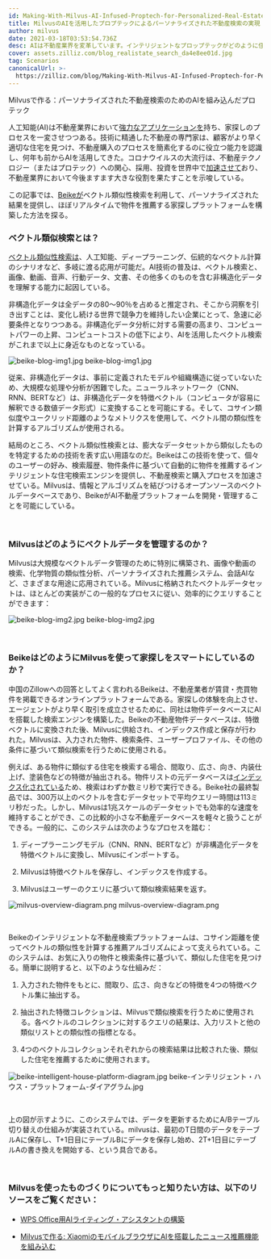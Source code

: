 ```yaml
---
id: Making-With-Milvus-AI-Infused-Proptech-for-Personalized-Real-Estate-Search.md
title: MilvusのAIを活用したプロプテックによるパーソナライズされた不動産検索の実現
author: milvus
date: 2021-03-18T03:53:54.736Z
desc: AIは不動産業界を変革しています。インテリジェントなプロップテックがどのように住宅検索と購入プロセスを加速させるかをご覧ください。
cover: assets.zilliz.com/blog_realistate_search_da4e8ee01d.jpg
tag: Scenarios
canonicalUrl: >-
  https://zilliz.com/blog/Making-With-Milvus-AI-Infused-Proptech-for-Personalized-Real-Estate-Search
---
```

<custom-h1>Milvusで作る：パーソナライズされた不動産検索のためのAIを組み込んだプロテック</custom-h1><p>人工知能(AI)は不動産業界において<a href="https://medium.com/unstructured-data-service/the-easiest-way-to-search-among-1-billion-image-vectors-d6faf72e361f#d62b">強力なアプリケーションを</a>持ち、家探しのプロセスを一変させつつある。技術に精通した不動産の専門家は、顧客がより早く適切な住宅を見つけ、不動産購入のプロセスを簡素化するのに役立つ能力を認識し、何年も前からAIを活用してきた。コロナウイルスの大流行は、不動産テクノロジー（またはプロテック）への関心、採用、投資を世界中で<a href="https://www.pwc.com/ca/en/industries/real-estate/emerging-trends-in-real-estate-2021/shifting-landscape-proptech.html">加速させて</a>おり、不動産業界において今後ますます大きな役割を果たすことを示唆している。</p>
<p>この記事では、<a href="https://bj.ke.com/">Beikeが</a>ベクトル類似性検索を利用して、パーソナライズされた結果を提供し、ほぼリアルタイムで物件を推薦する家探しプラットフォームを構築した方法を探る。</p>
<h3 id="What-is-vector-similarity-search" class="common-anchor-header">ベクトル類似検索とは？</h3><p><a href="https://medium.com/unstructured-data-service/vector-similarity-search-hides-in-plain-view-654f8152f8ab">ベクトル類似性検索は</a>、人工知能、ディープラーニング、伝統的なベクトル計算のシナリオなど、多岐に渡る応用が可能だ。AI技術の普及は、ベクトル検索と、画像、動画、音声、行動データ、文書、その他多くのものを含む非構造化データを理解する能力に起因している。</p>
<p>非構造化データは全データの80～90％を占めると推定され、そこから洞察を引き出すことは、変化し続ける世界で競争力を維持したい企業にとって、急速に必要条件となりつつある。非構造化データ分析に対する需要の高まり、コンピュートパワーの上昇、コンピュートコストの低下により、AIを活用したベクトル検索がこれまで以上に身近なものとなっている。</p>
<p>
  
   <span class="img-wrapper"> <img translate="no" src="https://assets.zilliz.com/beike_blog_img1_2dc95cac08.jpg" alt="beike-blog-img1.jpg" class="doc-image" id="beike-blog-img1.jpg" />
   </span> <span class="img-wrapper"> <span>beike-blog-img1.jpg</span> </span></p>
<p>従来、非構造化データは、事前に定義されたモデルや組織構造に従っていないため、大規模な処理や分析が困難でした。ニューラルネットワーク（CNN、RNN、BERTなど）は、非構造化データを特徴ベクトル（コンピュータが容易に解釈できる数値データ形式）に変換することを可能にする。そして、コサイン類似度やユークリッド距離のようなメトリクスを使用して、ベクトル間の類似性を計算するアルゴリズムが使用される。</p>
<p>結局のところ、ベクトル類似性検索とは、膨大なデータセットから類似したものを特定するための技術を表す広い用語なのだ。Beikeはこの技術を使って、個々のユーザーの好み、検索履歴、物件条件に基づいて自動的に物件を推薦するインテリジェントな住宅検索エンジンを提供し、不動産検索と購入プロセスを加速させている。Milvusは、情報とアルゴリズムを結びつけるオープンソースのベクトルデータベースであり、BeikeがAI不動産プラットフォームを開発・管理することを可能にしている。</p>
<p><br/></p>
<h3 id="How-does-Milvus-manage-vector-data" class="common-anchor-header">Milvusはどのようにベクトルデータを管理するのか？</h3><p>Milvusは大規模なベクトルデータ管理のために特別に構築され、画像や動画の検索、化学物質の類似性分析、パーソナライズされた推薦システム、会話AIなど、さまざまな用途に応用されている。Milvusに格納されたベクトルデータセットは、ほとんどの実装がこの一般的なプロセスに従い、効率的にクエリすることができます：</p>
<p>
  
   <span class="img-wrapper"> <img translate="no" src="https://assets.zilliz.com/beike_blog_img2_d5abb58f95.jpg" alt="beike-blog-img2.jpg" class="doc-image" id="beike-blog-img2.jpg" />
   </span> <span class="img-wrapper"> <span>beike-blog-img2.jpg</span> </span></p>
<p><br/></p>
<h3 id="How-does-Beike-use-Milvus-to-make-house-hunting-smarter" class="common-anchor-header">BeikeはどのようにMilvusを使って家探しをスマートにしているのか？</h3><p>中国のZillowへの回答としてよく言われるBeikeは、不動産業者が賃貸・売買物件を掲載できるオンラインプラットフォームである。家探しの体験を向上させ、エージェントがより早く取引を成立させるために、同社は物件データベースにAIを搭載した検索エンジンを構築した。Beikeの不動産物件データベースは、特徴ベクトルに変換された後、Milvusに供給され、インデックス作成と保存が行われた。Milvusは、入力された物件、検索条件、ユーザープロファイル、その他の条件に基づいて類似検索を行うために使用される。</p>
<p>例えば、ある物件に類似する住宅を検索する場合、間取り、広さ、向き、内装仕上げ、塗装色などの特徴が抽出される。物件リストの元データベースは<a href="https://medium.com/unstructured-data-service/how-to-choose-an-index-in-milvus-4f3d15259212">インデックス化されている</a>ため、検索はわずか数ミリ秒で実行できる。Beike社の最終製品では、300万以上のベクトルを含むデータセットで平均クエリー時間は113ミリ秒だった。しかし、Milvusは1兆スケールのデータセットでも効率的な速度を維持することができ、この比較的小さな不動産データベースを軽々と扱うことができる。一般的に、このシステムは次のようなプロセスを踏む：</p>
<ol>
<li><p>ディープラーニングモデル（CNN、RNN、BERTなど）が非構造化データを特徴ベクトルに変換し、Milvusにインポートする。</p></li>
<li><p>Milvusは特徴ベクトルを保存し、インデックスを作成する。</p></li>
<li><p>Milvusはユーザーのクエリに基づいて類似検索結果を返す。</p></li>
</ol>
<p>
  
   <span class="img-wrapper"> <img translate="no" src="https://assets.zilliz.com/milvus_overview_diagram_d17cda0e47.png" alt="milvus-overview-diagram.png" class="doc-image" id="milvus-overview-diagram.png" />
   </span> <span class="img-wrapper"> <span>milvus-overview-diagram.png</span> </span></p>
<p><br/></p>
<p>Beikeのインテリジェントな不動産検索プラットフォームは、コサイン距離を使ってベクトルの類似性を計算する推薦アルゴリズムによって支えられている。このシステムは、お気に入りの物件と検索条件に基づいて、類似した住宅を見つける。簡単に説明すると、以下のような仕組みだ：</p>
<ol>
<li><p>入力された物件をもとに、間取り、広さ、向きなどの特徴を4つの特徴ベクトル集に抽出する。</p></li>
<li><p>抽出された特徴コレクションは、Milvusで類似検索を行うために使用される。各ベクトルのコレクションに対するクエリの結果は、入力リストと他の類似リストとの類似性の指標となる。</p></li>
<li><p>4つのベクトルコレクションそれぞれからの検索結果は比較された後、類似した住宅を推薦するために使用されます。</p></li>
</ol>
<p>
  
   <span class="img-wrapper"> <img translate="no" src="https://assets.zilliz.com/beike_intelligent_house_platform_diagram_6e278da118.jpg" alt="beike-intelligent-house-platform-diagram.jpg" class="doc-image" id="beike-intelligent-house-platform-diagram.jpg" />
   </span> <span class="img-wrapper"> <span>beike-インテリジェント・ハウス・プラットフォーム-ダイアグラム.jpg</span> </span></p>
<p><br/></p>
<p>上の図が示すように、このシステムでは、データを更新するためにA/Bテーブル切り替えの仕組みが実装されている。milvusは、最初のT日間のデータをテーブルAに保存し、T+1日目にテーブルBにデータを保存し始め、2T+1日目にテーブルAの書き換えを開始する、という具合である。</p>
<p><br/></p>
<h3 id="To-learn-more-about-making-things-with-Milvus-check-out-the-following-resources" class="common-anchor-header">Milvusを使ったものづくりについてもっと知りたい方は、以下のリソースをご覧ください：</h3><ul>
<li><p><a href="https://zilliz.com/blog/Building-an-AI-Powered-Writing-Assistant-with-WPS-Office">WPS Office用AIライティング・アシスタントの構築</a></p></li>
<li><p><a href="https://zilliz.com/blog/Making-with-Milvus-AI-Powered-News-Recommendation-Inside-Xiaomi-Mobile-Browser">Milvusで作る: XiaomiのモバイルブラウザにAIを搭載したニュース推薦機能を組み込む</a></p></li>
</ul>
